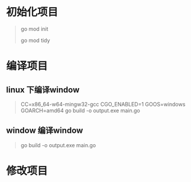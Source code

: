 # 初始化项目 
> go mod init 
> 
> go mod tidy
> 
# 编译项目
## linux 下编译window
> CC=x86_64-w64-mingw32-gcc CGO_ENABLED=1 GOOS=windows GOARCH=amd64 go build -o output.exe main.go
## window 编译window
> go build -o output.exe main.go


# 修改项目
>
> 